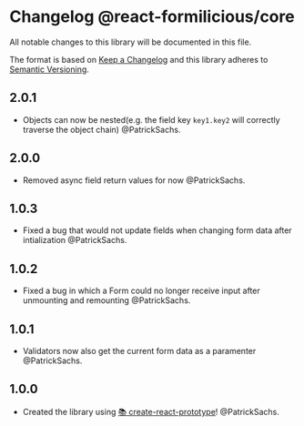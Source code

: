 # Changelog @react-formilicious/core

All notable changes to this library will be documented in this file.

The format is based on [Keep a Changelog](http://keepachangelog.com/en/1.0.0/) and this library adheres to [Semantic Versioning](http://semver.org/spec/v2.0.0.html).

## 2.0.1

* Objects can now be nested(e.g. the field key `key1.key2` will correctly traverse the object chain) @PatrickSachs.

## 2.0.0

* Removed async field return values for now @PatrickSachs.

## 1.0.3

* Fixed a bug that would not update fields when changing form data after intialization @PatrickSachs.

## 1.0.2

* Fixed a bug in which a Form could no longer receive input after unmounting and remounting @PatrickSachs.

## 1.0.1

* Validators now also get the current form data as a paramenter @PatrickSachs.

## 1.0.0

* Created the library using [📚 create-react-prototype](https://github.com/PatrickSachs/create-react-prototype)! @PatrickSachs.
